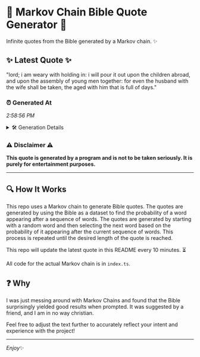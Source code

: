 # 📖 Markov Chain Bible Quote Generator 📖

Infinite quotes from the Bible generated by a Markov chain. ✨

## ✨ Latest Quote ✨
"lord; i am weary with holding in: i will pour it out upon the children abroad, and upon the assembly of young men together: for even the husband with the wife shall be taken, the aged with him that is full of days."

### ⏰ Generated At
*2:58:56 PM*

<details>
    <summary>🛠️ Generation Details</summary>
    <p>
        <strong>🌱 Seed:</strong> lord;<br>
        <strong>🔄 Iterations:</strong> 42<br>
        <strong>📜 Context History:</strong><br>[ lord; ]: i<br>[ lord;, i ]: am<br>[ lord;, i, am ]: weary<br>[ lord;, i, am, weary ]: with<br>[ lord;, i, am, weary, with ]: holding<br>[ lord;, i, am, weary, with, holding ]: in:<br>[ i, am, weary, with, holding, in: ]: i<br>[ am, weary, with, holding, in:, i ]: will<br>[ weary, with, holding, in:, i, will ]: pour<br>[ with, holding, in:, i, will, pour ]: it<br>[ holding, in:, i, will, pour, it ]: out<br>[ in:, i, will, pour, it, out ]: upon<br>[ i, will, pour, it, out, upon ]: the<br>[ will, pour, it, out, upon, the ]: children<br>[ pour, it, out, upon, the, children ]: abroad,<br>[ it, out, upon, the, children, abroad, ]: and<br>[ out, upon, the, children, abroad,, and ]: upon<br>[ upon, the, children, abroad,, and, upon ]: the<br>[ the, children, abroad,, and, upon, the ]: assembly<br>[ children, abroad,, and, upon, the, assembly ]: of<br>[ abroad,, and, upon, the, assembly, of ]: young<br>[ and, upon, the, assembly, of, young ]: men<br>[ upon, the, assembly, of, young, men ]: together:<br>[ the, assembly, of, young, men, together: ]: for<br>[ assembly, of, young, men, together:, for ]: even<br>[ of, young, men, together:, for, even ]: the<br>[ young, men, together:, for, even, the ]: husband<br>[ men, together:, for, even, the, husband ]: with<br>[ together:, for, even, the, husband, with ]: the<br>[ for, even, the, husband, with, the ]: wife<br>[ even, the, husband, with, the, wife ]: shall<br>[ the, husband, with, the, wife, shall ]: be<br>[ husband, with, the, wife, shall, be ]: taken,<br>[ with, the, wife, shall, be, taken, ]: the<br>[ the, wife, shall, be, taken,, the ]: aged<br>[ wife, shall, be, taken,, the, aged ]: with<br>[ shall, be, taken,, the, aged, with ]: him<br>[ be, taken,, the, aged, with, him ]: that<br>[ taken,, the, aged, with, him, that ]: is<br>[ the, aged, with, him, that, is ]: full<br>[ aged, with, him, that, is, full ]: of<br>[ with, him, that, is, full, of ]: days.<br>
    </p>
</details>

### ⚠️ Disclaimer ⚠️
**This quote is generated by a program and is not to be taken seriously. It is purely for entertainment purposes.**

---

## 🔍 How It Works

This repo uses a Markov chain to generate Bible quotes. The quotes are generated by using the Bible as a dataset to find the probability of a word appearing after a sequence of words. The quotes are generated by starting with a random word and then selecting the next word based on the probability of it appearing after the current sequence of words. This process is repeated until the desired length of the quote is reached.

This repo will update the latest quote in this README every 10 minutes. ⏳

All code for the actual Markov chain is in `index.ts`.

## ❓ Why

I was just messing around with Markov Chains and found that the Bible surprisingly yielded good results when prompted. 
It was suggested by a friend, and I am in no way christian.

Feel free to adjust the text further to accurately reflect your intent and experience with the project!

---

*Enjoy*✨
